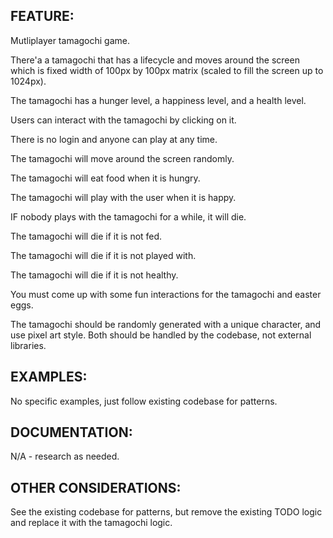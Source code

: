 ## FEATURE:

Mutliplayer tamagochi game.

There'a a tamagochi that has a lifecycle and moves around the screen which is fixed width of 100px by 100px matrix (scaled to fill the screen up to 1024px).

The tamagochi has a hunger level, a happiness level, and a health level.

Users can interact with the tamagochi by clicking on it.

There is no login and anyone can play at any time.

The tamagochi will move around the screen randomly.

The tamagochi will eat food when it is hungry.

The tamagochi will play with the user when it is happy.

IF nobody plays with the tamagochi for a while, it will die.

The tamagochi will die if it is not fed.

The tamagochi will die if it is not played with.

The tamagochi will die if it is not healthy.

You must come up with some fun interactions for the tamagochi and easter eggs.

The tamagochi should be randomly generated with a unique character, and use pixel art style. Both should be handled by the codebase, not external libraries.

## EXAMPLES:

No specific examples, just follow existing codebase for patterns.

## DOCUMENTATION:

N/A - research as needed.

## OTHER CONSIDERATIONS:

See the existing codebase for patterns, but remove the existing TODO logic and replace it with the tamagochi logic.
